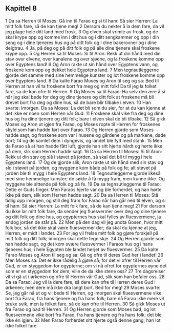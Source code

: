 ## Kapittel 8

1 Da sa Herren til Moses: Gå inn til Farao og si til ham: Så sier Herren: La mitt folk fare, så de kan tjene meg!
2 Dersom du nekter å la dem fare, da vil jeg plage hele ditt land med frosk.
3 Og elven skal vrimle av frosk, og de skal krype opp og komme inn i ditt hus og i ditt sengkammer og opp i din seng og i dine tjeneres hus og på ditt folk og i dine bakerovner og i dine deigtrau.
4 Ja, på deg og på ditt folk og på alle dine tjenere skal froskene krype opp.
5 Og Herren sa til Moses: Si til Aron: Rekk ut din hånd med din stav over elvene, over kanalene og over sjøene, og la froskene komme opp over Egyptens land!
6 Og Aron rakte ut sin hånd over Egyptens vann, og froskene kom opp og dekket hele Egyptens land.
7 Men tegnsutleggerne gjorde det samme med sine hemmelige kunster og lot froskene komme opp over Egyptens land.
8 Da kalte Farao Moses og Aron til seg og sa: Bed til Herren at han vil ta froskene bort fra meg og mitt folk! Da til jeg la folket fare, sa de kan ofre til Herren.
9 Og Moses sa til Farao: Ha selv den ære å si når jeg skal bede for deg og dine tjenere og ditt folk at froskene må bli drevet bort fra deg og dine hus, så de bare blir tilbake i elven.
10 Han svarte: Imorgen. Da sa Moses: La det bli som du sier, for at du kan kjenne at det ikke er noen som Herren vår Gud.
11 Froskene skal vike fra deg og dine hus og fra dine tjenere og ditt folk; bare i elven skal de bli tilbake.
12 Så gikk Moses og Aron ut igjen fra Farao, og Moses ropte til Herren for froskenes skyld som han hadde ført over Farao.
13 Og Herren gjorde som Moses hadde sagt, og froskene som var i husene og gårdene og på markene, døde bort;
14 og de samlet dem i dyngevis, og landet ble fylt med stank.
15 Men da Farao så at han hadde fått luft, gjorde han sitt hjerte hårdt og hørte ikke på dem, slik som Herren hadde sagt.
16 Da sa Herren til Moses: Si til Aron: Rekk ut din stav og slå i støvet på jorden, så skal det bli til mygg i hele Egyptens land.
17 Og de gjorde slik; Aron rakte ut sin hånd med sin stav og slo i støvet på jorden, og myggene kom både på folk og fe; alt støvet på jorden ble til mygg i hele Egyptens land.
18 Tegnsutleggerne gjorde likeså med sine hemmelige kunster; de søkte å få mygg fram, men kunne ikke. Og myggene ble sittende på folk og på fe.
19 Da sa tegnsutleggerne til Farao: Dette er Guds finger. Men Faraos hjerte var og ble forherdet, og han hørte ikke på dem, slik som Herren hadde sagt.
20 Da sa Herren til Moses: Stå tidlig opp imorgen, og still deg fram for Farao når han går ned til elven, og si til ham: Så sier Herren: La mitt folk fare, så de kan tjene meg!
21 For dersom du ikke lar mitt folk fare, da sender jeg fluesvermer over deg og dine tjenere og ditt folk og dine hus, og egypternes hus skal fylles av fluesvermene, ja endog jorden de står på.
22 Men på den dag vil jeg undta Gosen, hvor mitt folk bor, så det ikke skal være fluesvermer der; da skal du kjenne at jeg, Herren, er midt i landet.
23 For jeg vil frelse mitt folk og gjøre forskjell på mitt folk og ditt folk; imorgen skal dette tegn skje.
24 Og Herren gjorde som han hadde sagt, og det kom svære fluesvermer i Faraos hus og i hans tjeneres hus; i hele Egypten ble landet herjet av fluesvermer.
25 Da kalte Farao Moses og Aron til seg og sa: Gå og ofre til deres Gud her i landet!
26 Men Moses sa: Det er ikke rådelig å gjøre så; for det vi ofrer til Herren vår Gud, er en styggedom for egypterne; om vi nå ofret for egypternes øyne det som er en styggedom for dem, ville de da ikke stene oss?
27 Tre dagsreiser vil vi gå ut i ørkenen og ofre til Herren vår Gud, slik som han befaler oss.
28 Da sa Farao: Jeg vil la dere fare, så dere kan ofre til Herren deres Gud i ørkenen; men dere må ikke dra langt bort. Bed for meg!
29 Moses svarte: Se, jeg går nå ut og vil bede til Herren, og imorgen skal fluesvermene vike bort fra Farao, fra hans tjenere og fra hans folk; bare nå Farao ikke mere vil bruke svik, men la folket fare, så de kan ofre til Herren.
30 Så gikk Moses ut fra Farao og bad til Herren.
31 Og Herren gjorde som Moses bad, og lot fluesvermene vike bort fra Farao, fra hans tjenere og fra hans folk; det ble ikke én igjen.
32 Men Farao forherdet sitt hjerte også denne gang; han lot ikke folket fare.
